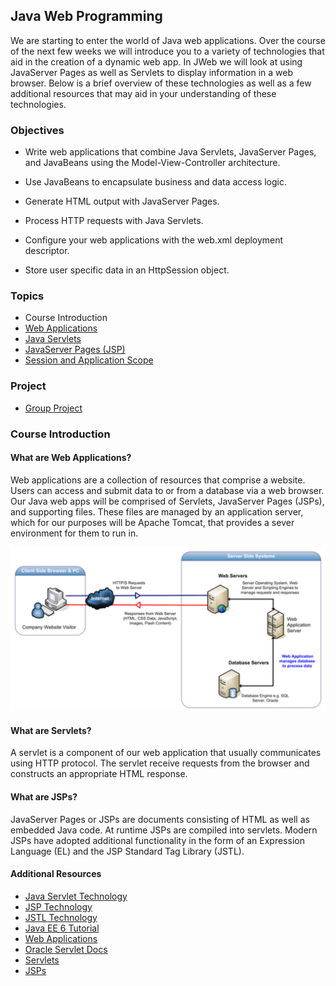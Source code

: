 ## Java Web Programming

We are starting to enter the world of Java web applications. Over the course of the next few weeks we will introduce you to a variety of technologies that aid in the creation of a dynamic web app. In JWeb we will look at using JavaServer Pages as well as Servlets to display information in a web browser. Below is a brief overview of these technologies as well as a few additional resources that may aid in your understanding of these technologies.

### Objectives

* Write web applications that combine Java Servlets, JavaServer Pages, and JavaBeans using the Model-View-Controller architecture.

* Use JavaBeans to encapsulate business and data access logic.

* Generate HTML output with JavaServer Pages.

* Process HTTP requests with Java Servlets.

* Configure your web applications with the web.xml deployment descriptor.

* Store user specific data in an HttpSession object.

### Topics
  * Course Introduction
  * [Web Applications](WebApplications/README.md)
  * [Java Servlets](Servlets/README.md)
  * [JavaServer Pages (JSP)](JSP/README.md)
  * [Session and Application Scope](Scope/README.md)

### Project
  *  [Group Project](../Presidents-Project/README.md)

### Course Introduction

#### What are Web Applications?
Web applications are a collection of resources that comprise a website. Users can access and submit data to or from a database via a web browser. Our Java web apps will be comprised of Servlets, JavaServer Pages (JSPs), and supporting files. These files are managed by an application server, which for our purposes will be Apache Tomcat, that provides a sever environment for them to run in.

![Java Web Application Architecture](images/WebApp.png)

#### What are Servlets?
A servlet is a component of our web application that usually communicates using HTTP protocol. The servlet receive requests from the browser and constructs an appropriate HTML response.

#### What are JSPs?
JavaServer Pages or JSPs are documents consisting of HTML as well as embedded Java code. At runtime JSPs are compiled into servlets. Modern JSPs have adopted additional functionality in the form of an Expression Language (EL) and the JSP Standard Tag Library (JSTL).

#### Additional Resources
* [Java Servlet Technology](http://www.oracle.com/technetwork/java/index-jsp-135475.html)
* [JSP Technology](http://www.oracle.com/technetwork/java/jsp-138432.html)
* [JSTL Technology](http://www.oracle.com/technetwork/java/jstl-137486.html)
* [Java EE 6 Tutorial](http://download.oracle.com/javaee/6/tutorial/doc/)
* [Web Applications][wikiWebApp]
* [Oracle Servlet Docs][oracle]
* [Servlets][wikiServlet]
* [JSPs][wikiJSP]


[oracle]: http://docs.oracle.com/javaee/6/tutorial/doc/bnafd.html
[wikiServlet]: https://en.wikipedia.org/wiki/Java_servlet
[wikiWebApp]: https://en.wikipedia.org/wiki/Web_application
[wikiJSP]:https://en.wikipedia.org/wiki/JavaServer_Pages

